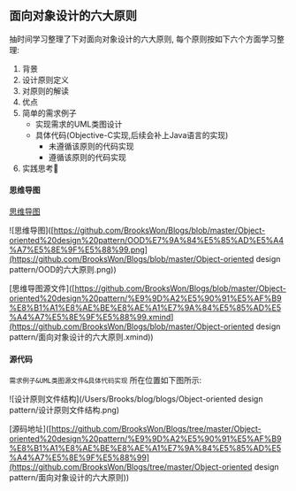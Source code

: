 ## 面向对象设计的六大原则

抽时间学习整理了下对面向对象设计的六大原则, 每个原则按如下六个方面学习整理:

1. 背景
2. 设计原则定义
3. 对原则的解读
4. 优点
5. 简单的需求例子
   - 实现需求的UML类图设计
   - 具体代码(Objective-C实现,后续会补上Java语言的实现)
     - 未遵循该原则的代码实现
     - 遵循该原则的代码实现
6. 实践思考🤔

#### 思维导图

[思维导图](https://github.com/BrooksWon/Blogs/blob/master/Object-oriented%20design%20pattern/OOD%E7%9A%84%E5%85%AD%E5%A4%A7%E5%8E%9F%E5%88%99.png)

![思维导图]([https://github.com/BrooksWon/Blogs/blob/master/Object-oriented%20design%20pattern/OOD%E7%9A%84%E5%85%AD%E5%A4%A7%E5%8E%9F%E5%88%99.png](https://github.com/BrooksWon/Blogs/blob/master/Object-oriented design pattern/OOD的六大原则.png))

[思维导图源文件]([https://github.com/BrooksWon/Blogs/blob/master/Object-oriented%20design%20pattern/%E9%9D%A2%E5%90%91%E5%AF%B9%E8%B1%A1%E8%AE%BE%E8%AE%A1%E7%9A%84%E5%85%AD%E5%A4%A7%E5%8E%9F%E5%88%99.xmind](https://github.com/BrooksWon/Blogs/blob/master/Object-oriented design pattern/面向对象设计的六大原则.xmind))

#### 源代码

`需求例子&UML类图源文件&具体代码实现` 所在位置如下图所示:

![设计原则文件结构](/Users/Brooks/blog/blogs/Object-oriented design pattern/设计原则文件结构.png)

[源码地址]([https://github.com/BrooksWon/Blogs/tree/master/Object-oriented%20design%20pattern/%E9%9D%A2%E5%90%91%E5%AF%B9%E8%B1%A1%E8%AE%BE%E8%AE%A1%E7%9A%84%E5%85%AD%E5%A4%A7%E5%8E%9F%E5%88%99](https://github.com/BrooksWon/Blogs/tree/master/Object-oriented design pattern/面向对象设计的六大原则))